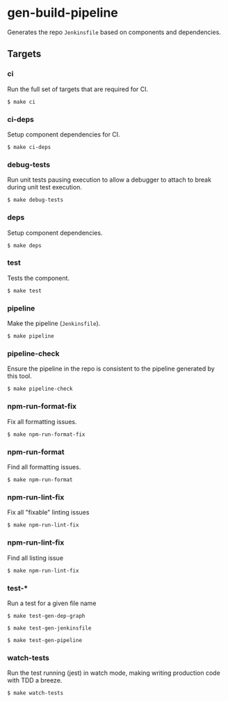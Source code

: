 # gen-build-pipeline

Generates the repo `Jenkinsfile` based on components and dependencies.

## Targets

### ci

Run the full set of targets that are required for CI.

`$ make ci`

### ci-deps

Setup component dependencies for CI.

`$ make ci-deps`

### debug-tests

Run unit tests pausing execution to allow a debugger to attach to break during unit test execution.

`$ make debug-tests`

### deps

Setup component dependencies.

`$ make deps`

### test

Tests the component.

`$ make test`

### pipeline

Make the pipeline (`Jenkinsfile`).

`$ make pipeline`

### pipeline-check

Ensure the pipeline in the repo is consistent to the pipeline generated by this tool.

`$ make pipeline-check`

### npm-run-format-fix

Fix all formatting issues.

`$ make npm-run-format-fix`

### npm-run-format

Find all formatting issues.

`$ make npm-run-format`

### npm-run-lint-fix

Fix all "fixable" linting issues

`$ make npm-run-lint-fix`

### npm-run-lint-fix

Find all listing issue

`$ make npm-run-lint-fix`

### test-*

Run a test for a given file name

`$ make test-gen-dep-graph`

`$ make test-gen-jenkinsfile`

`$ make test-gen-pipeline`

### watch-tests

Run the test running (jest) in watch mode, making writing production code with TDD a breeze.

`$ make watch-tests`
